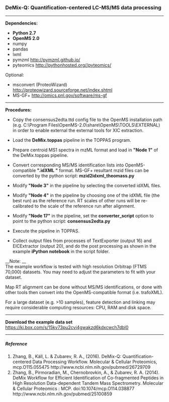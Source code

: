 ### DeMix-Q: Quantification-centered LC-MS/MS data processing
------
__Dependencies:__  
* __Python 2.7__
* __OpenMS 2.0__
* numpy  
* pandas
* lxml  
* pymzml http://pymzml.github.io/  
* pyteomics http://pythonhosted.org//pyteomics/  

Optional:
* msconvert (ProteoWizard) http://proteowizard.sourceforge.net/index.shtml  
* MS-GF+ http://omics.pnl.gov/software/ms-gf


---
__Procedures:__   

- Copy the consensus2edta.ttd config file to the OpenMS installation path (e.g. C:\Program Files\OpenMS-2.0\share\OpenMS\TOOLS\EXTERNAL) in order to enable external the external tools for XIC extraction.

- Load the __DeMix.toppas__ pipeline in the TOPPAS program.

- Prepare centroid MS1 spectra in mzML format and load in __"Node 1"__ of the DeMix.toppas pipeline.

- Convert corresponding MS/MS identification lists into OpenMS-compatible __".idXML "__ format. MS-GF+ resultant mzid files can be converted by the python script: __mzid2idxml_theomass.py__

- Modify __"Node 3"__ in the pipeline by selecting the converted idXML files.

- Modify __"Node 4"__ in the pipeline by choosing one of the idXML file (the best run) as the reference run. RT scales of other runs will be re-calibrated to the scale of the reference run after alignment.

- Modify __"Node 17"__ in the pipeline, set the __converter_script__ option to point to the python script: __consensus2edta.py__

- Execute the pipeline in TOPPAS.

- Collect output files from processes of TextExporter (output 16) and EICExtractor (output 20), and do the post processing as shown in the example __iPython notebook__ in the script folder.


__Note: __  
The example workflow is tested with high resolution Orbitrap (FTMS 70,000) datasets. You may need to adjust the parameters to fit with your dataset.

Map RT alignment can be done without MS/MS identifications, or done with other tools then convert into the OpenMS-compatible format (i.e. trafoXML).

For a large dataset (e.g. >10 samples), feature detection and linking may require considerable computing resources: CPU, RAM and disk space. 

---

__Download the example data set__   
https://ki.box.com/s/15kv73pu2cvi4gwakzd6kdxcwch7dbl0


---
##### Reference
<ol> <li> Zhang, B., Käll, L. & Zubarev, R. A., (2016). DeMix-Q: Quantification-centered Data Processing Workflow. Molecular & Cellular Proteomics, mcp.O115.055475  
http://www.ncbi.nlm.nih.gov/pubmed/26729709 </li>

<li>Zhang, B., Pirmoradian, M., Chernobrovkin, A., & Zubarev, R. A. (2014). DeMix Workflow for Efficient Identification of Co-fragmented Peptides in High Resolution Data-dependent Tandem Mass Spectrometry. Molecular & Cellular Proteomics : MCP. doi:10.1074/mcp.O114.038877
http://www.ncbi.nlm.nih.gov/pubmed/25100859</li></ol>
